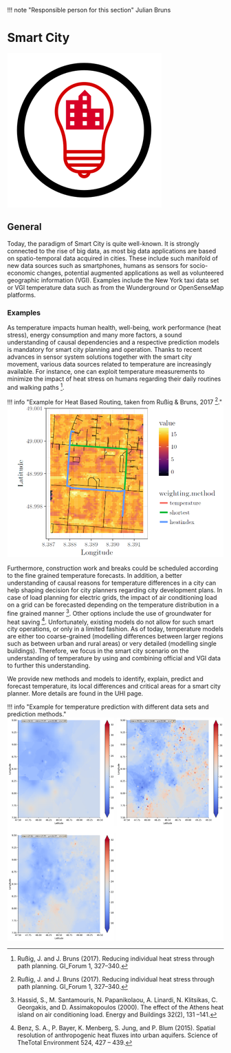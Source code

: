 !!! note "Responsible person for this section"
    Julian Bruns

# Smart City

![Smart City Scenario Icon](scen-smartcity.svg)

## General

Today, the paradigm of Smart City is quite well-known. It is strongly connected to the rise of big data, as most big data applications are based on spatio-temporal data acquired in cities. These include such manifold of new data sources such as smartphones, humans as sensors for socio-economic changes, potential augmented applications as well as volunteered geographic information (VGI). Examples include the New York taxi data set or VGI temperature data such as from the Wunderground or OpenSenseMap platforms.

### Examples

As temperature impacts human health, well-being, work performance (heat stress), energy consumption and many more factors, a sound understanding of causal dependencies and a respective prediction models is mandatory for smart city planning and operation. Thanks to recent advances in sensor system solutions together with the smart city movement, various data sources related to temperature are increasingly available. For instance, one can exploit temperature measurements to minimize the impact of heat stress on humans regarding their daily routines and walking paths [^Rußig & Bruns, 2017].

!!! info "Example for Heat Based Routing, taken from Rußig & Bruns, 2017 [^Rußig & Bruns, 2017]."
    ![](Smart_city_bild1.png)

Furthermore, construction work and breaks could be scheduled according to the fine grained temperature forecasts. In addition, a better understanding of causal reasons for temperature differences in a city can help shaping decision for city planners regarding city development plans. In case of load planning for electric grids, the impact of air conditioning load on a grid can be forecasted depending on the temperature distribution in a fine grained manner [^Hassid et al., 2000]. Other options include the use of groundwater for heat saving [^Benz et al., 2015]. Unfortunately, existing models do not allow for such smart city operations, or only in a limited fashion. As of today, temperature models are either too coarse-grained (modelling differences between larger regions such as between urban and rural areas) or very detailed (modelling single buildings). Therefore, we focus in the smart city scenario on the understanding of temperature by using and combining official and VGI data to further this understanding.

We provide new methods and models to identify, explain, predict and forecast temperature, its local differences and critical areas for a smart city planner. More details are found in the UHI page.

!!! info "Example for temperature prediction with different data sets and prediction methods."
    ![](Smart_city_bild2.png)


[^Rußig & Bruns, 2017]: Rußig, J. and J. Bruns (2017). Reducing individual heat stress through path planning. GI_Forum 1, 327–340.
[^Hassid et al., 2000]: Hassid, S., M. Santamouris, N. Papanikolaou, A. Linardi, N. Klitsikas, C. Georgakis, and D. Assimakopoulos (2000). The effect of the Athens heat island on air conditioning load. Energy and Buildings 32(2), 131 –141.
[^Benz et al., 2015]: Benz, S. A., P. Bayer, K. Menberg, S. Jung, and P. Blum (2015). Spatial resolution of anthropogenic heat fluxes into urban aquifers. Science of TheTotal Environment 524, 427 – 439.